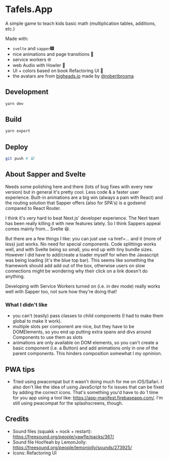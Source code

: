 # Tafels.App

A simple game to teach kids basic math (multiplication tables, additions, etc.)

Made with:

- `svelte` and `sapper`🎆
- nice animations and page transitions 🍡
- service workers 🌐
- web Audio with Howler 🎺
- UI + colors based on book Refactoring UI 🎉
- the avatars are from <a href="https://bigheads.io" target="_blank">bigheads.io</a> made by <a href="https://twitter.com/robertbrosma">@robertbrosma</a>

## Development

```sh
yarn dev
```

## Build

```sh
yarn export
```

## Deploy

```sh
git push # 😸
```

## About Sapper and Svelte

Needs some polishing here and there (lots of bug fixes with every new version) but in general it's pretty cool. Less code & a faster user experience. Built-in animations are a big win (always a pain with React) and the routing solution that Sapper offers (also for SPA's) is a godsend compared to React Router.

I think it's very hard to beat Next.js' developer experience. The Next team has been really killing it with new features lately. So I think Sappers appeal comes mainly from... Svelte 😆.

But there are a few things I like: you can just use <a href=... and it (more of less) just works. No need for special <Link to /> components. Code splittings works well, and with Svelte being so small, you end up with tiny bundle sizes. However I did have to add/create a loader myself for when the Javascript was being loading (it's the blue top bar). This seems like something the framework should add add out of the box, otherwise users on slow connections might be wondering why their click on a link doesn't do anything.

Developing with Service Workers turned on (i.e. in dev mode) really works well with Sapper too, not sure how they're doing that!

### What I didn't like
- you can't (easily) pass classes to child components (I had to make them global to make it work).
- multiple slots per component are nice, but they have to be DOMElements, so you end up putting extra spans and divs around Components to use them as slots
- animations are only available on DOM elements, so you can't create a basic component (i.e. a Button) and add animations only in one of the parent components. This hinders composition somewhat I my opninion.

## PWA tips

- Tried using pwacompat but it wasn't doing much for me on iOS/Safari. I also don't like the idea of using JavaScript to fix issues that can be fixed by adding the correct icons. That's something you'd have to do 1 time for you app using a tool like: https://app-manifest.firebaseapp.com/. I'm still using pwacompat for the splashscreens, though.

## Credits

- Sound files (squakk + nock + restart): https://freesound.org/people/yawfle/packs/367/
- Sound file HooYeah by LemonJolly: https://freesound.org/people/lemonjolly/sounds/273925/
- Icons: Refactoring UI
